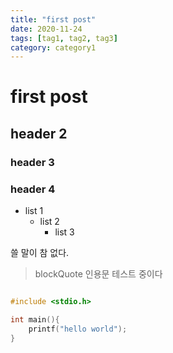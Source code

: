 ```yaml
---
title: "first post"
date: 2020-11-24
tags: [tag1, tag2, tag3]
category: category1
---
```


# first post

## header 2

### header 3


### header 4

- list 1
  - list 2
    - list 3

쓸 말이 참 없다.


> blockQuote
> 인용문 테스트 중이다



```cpp

#include <stdio.h>

int main(){
    printf("hello world");
}

```
